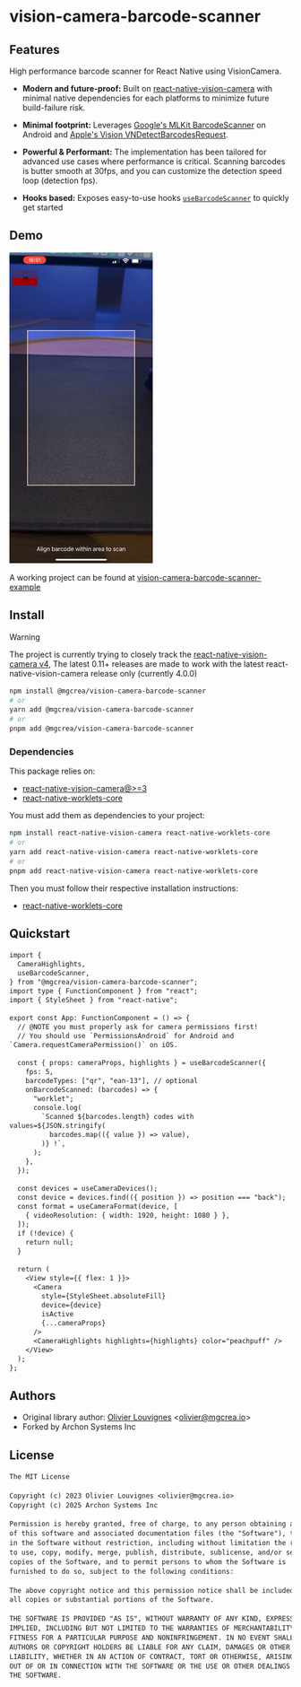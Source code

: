 # vision-camera-barcode-scanner

## Features

High performance barcode scanner for React Native using VisionCamera.

- **Modern and future-proof:** Built on [react-native-vision-camera](https://github.com/mrousavy/react-native-vision-camera) with minimal native dependencies for each platforms to minimize future build-failure risk.

- **Minimal footprint:** Leverages [Google's MLKit BarcodeScanner](https://developers.google.com/android/reference/com/google/mlkit/vision/barcode/package-summary) on Android and [Apple's Vision VNDetectBarcodesRequest](https://developer.apple.com/documentation/vision/vndetectbarcodesrequest).

- **Powerful & Performant:** The implementation has been tailored for advanced use cases where performance is critical. Scanning barcodes is butter smooth at 30fps, and you can customize the detection speed loop (detection fps).

- **Hooks based:** Exposes easy-to-use hooks [`useBarcodeScanner`](./src/hooks/useBarcodeScanner.ts) to quickly get started

<!-- Check the [**Documentation**](https://mgcrea.github.io/vision-camera-barcode-scanner/) for usage details. -->

## Demo

![demo](./.github/assets/demo.gif)

A working project can be found at [vision-camera-barcode-scanner-example](./example)

## Install

> [!WARNING]
> The project is currently trying to closely track the [react-native-vision-camera v4](https://github.com/mrousavy/react-native-vision-camera/releases),
> The latest 0.11+ releases are made to work with the latest react-native-vision-camera release only (currently 4.0.0)

```bash
npm install @mgcrea/vision-camera-barcode-scanner
# or
yarn add @mgcrea/vision-camera-barcode-scanner
# or
pnpm add @mgcrea/vision-camera-barcode-scanner
```

### Dependencies

This package relies on:

- [react-native-vision-camera@>=3](https://github.com/mrousavy/react-native-vision-camera)
- [react-native-worklets-core](https://github.com/margelo/react-native-worklets-core)

You must add them as dependencies to your project:

```bash
npm install react-native-vision-camera react-native-worklets-core
# or
yarn add react-native-vision-camera react-native-worklets-core
# or
pnpm add react-native-vision-camera react-native-worklets-core
```

Then you must follow their respective installation instructions:

- [react-native-worklets-core](https://github.com/margelo/react-native-worklets-core#installation)

## Quickstart

```tsx
import {
  CameraHighlights,
  useBarcodeScanner,
} from "@mgcrea/vision-camera-barcode-scanner";
import type { FunctionComponent } from "react";
import { StyleSheet } from "react-native";

export const App: FunctionComponent = () => {
  // @NOTE you must properly ask for camera permissions first!
  // You should use `PermissionsAndroid` for Android and `Camera.requestCameraPermission()` on iOS.

  const { props: cameraProps, highlights } = useBarcodeScanner({
    fps: 5,
    barcodeTypes: ["qr", "ean-13"], // optional
    onBarcodeScanned: (barcodes) => {
      "worklet";
      console.log(
        `Scanned ${barcodes.length} codes with values=${JSON.stringify(
          barcodes.map(({ value }) => value),
        )} !`,
      );
    },
  });

  const devices = useCameraDevices();
  const device = devices.find(({ position }) => position === "back");
  const format = useCameraFormat(device, [
    { videoResolution: { width: 1920, height: 1080 } },
  ]);
  if (!device) {
    return null;
  }

  return (
    <View style={{ flex: 1 }}>
      <Camera
        style={StyleSheet.absoluteFill}
        device={device}
        isActive
        {...cameraProps}
      />
      <CameraHighlights highlights={highlights} color="peachpuff" />
    </View>
  );
};
```

## Authors

- Original library author: [Olivier Louvignes](https://github.com/mgcrea) <<olivier@mgcrea.io>>
- Forked by Archon Systems Inc

## License

```txt
The MIT License

Copyright (c) 2023 Olivier Louvignes <olivier@mgcrea.io>
Copyright (c) 2025 Archon Systems Inc

Permission is hereby granted, free of charge, to any person obtaining a copy
of this software and associated documentation files (the "Software"), to deal
in the Software without restriction, including without limitation the rights
to use, copy, modify, merge, publish, distribute, sublicense, and/or sell
copies of the Software, and to permit persons to whom the Software is
furnished to do so, subject to the following conditions:

The above copyright notice and this permission notice shall be included in
all copies or substantial portions of the Software.

THE SOFTWARE IS PROVIDED "AS IS", WITHOUT WARRANTY OF ANY KIND, EXPRESS OR
IMPLIED, INCLUDING BUT NOT LIMITED TO THE WARRANTIES OF MERCHANTABILITY,
FITNESS FOR A PARTICULAR PURPOSE AND NONINFRINGEMENT. IN NO EVENT SHALL THE
AUTHORS OR COPYRIGHT HOLDERS BE LIABLE FOR ANY CLAIM, DAMAGES OR OTHER
LIABILITY, WHETHER IN AN ACTION OF CONTRACT, TORT OR OTHERWISE, ARISING FROM,
OUT OF OR IN CONNECTION WITH THE SOFTWARE OR THE USE OR OTHER DEALINGS IN
THE SOFTWARE.
```

